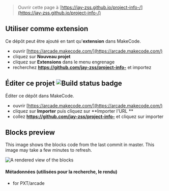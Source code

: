  


> Ouvrir cette page à [https://jay-zss.github.io/project-info-/](https://jay-zss.github.io/project-info-/)

## Utiliser comme extension

Ce dépôt peut être ajouté en tant qu'**extension** dans MakeCode.

* ouvrir [https://arcade.makecode.com/](https://arcade.makecode.com/)
* cliquez sur **Nouveau projet**
* cliquez sur **Extensions** dans le menu engrenage
* recherchez **https://github.com/jay-zss/project-info-** et importez

## Éditer ce projet ![Build status badge](https://github.com/jay-zss/project-info-/workflows/MakeCode/badge.svg)

Éditer ce dépôt dans MakeCode.

* ouvrir [https://arcade.makecode.com/](https://arcade.makecode.com/)
* cliquez sur **Importer** puis cliquez sur **Importer l'URL **
* collez **https://github.com/jay-zss/project-info-** et cliquez sur importer

## Blocks preview

This image shows the blocks code from the last commit in master.
This image may take a few minutes to refresh.

![A rendered view of the blocks](https://github.com/jay-zss/project-info-/raw/master/.github/makecode/blocks.png)

#### Métadonnées (utilisées pour la recherche, le rendu)

* for PXT/arcade
<script src="https://makecode.com/gh-pages-embed.js"></script><script>makeCodeRender("{{ site.makecode.home_url }}", "{{ site.github.owner_name }}/{{ site.github.repository_name }}");</script>
